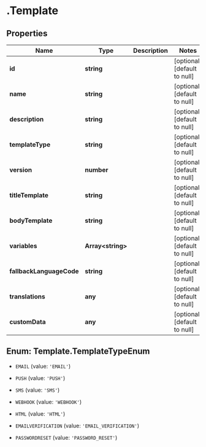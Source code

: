 # .Template

## Properties
Name | Type | Description | Notes
------------ | ------------- | ------------- | -------------
**id** | **string** |  | [optional] [default to null]
**name** | **string** |  | [optional] [default to null]
**description** | **string** |  | [optional] [default to null]
**templateType** | **string** |  | [optional] [default to null]
**version** | **number** |  | [optional] [default to null]
**titleTemplate** | **string** |  | [optional] [default to null]
**bodyTemplate** | **string** |  | [optional] [default to null]
**variables** | **Array&lt;string&gt;** |  | [optional] [default to null]
**fallbackLanguageCode** | **string** |  | [optional] [default to null]
**translations** | **any** |  | [optional] [default to null]
**customData** | **any** |  | [optional] [default to null]


<a name="Template.TemplateTypeEnum"></a>
## Enum: Template.TemplateTypeEnum


* `EMAIL` (value: `'EMAIL'`)

* `PUSH` (value: `'PUSH'`)

* `SMS` (value: `'SMS'`)

* `WEBHOOK` (value: `'WEBHOOK'`)

* `HTML` (value: `'HTML'`)

* `EMAILVERIFICATION` (value: `'EMAIL_VERIFICATION'`)

* `PASSWORDRESET` (value: `'PASSWORD_RESET'`)




